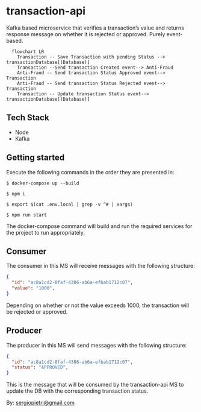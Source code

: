 # transaction-api

Kafka based microservice that verifies a transaction’s value and returns response message on whether it is rejected or approved. Purely event-based.

```mermaid
  flowchart LR
    Transaction -- Save Transaction with pending Status --> transactionDatabase[(Database)]
    Transaction --Send transaction Created event--> Anti-Fraud
    Anti-Fraud -- Send transaction Status Approved event--> Transaction
    Anti-Fraud -- Send transaction Status Rejected event--> Transaction
    Transaction -- Update transaction Status event--> transactionDatabase[(Database)]
```

## Tech Stack
- Node
- Kafka

## Getting started

Execute the following commands in the order they are presented in:

```
$ docker-compose up --build
```
```
$ npm i
```
```
$ export $(cat .env.local | grep -v ^# | xargs)
```
```
$ npm run start
```

The docker-compose command will build and run the required services for the project to run appropriately.

## Consumer

The consumer in this MS will receive messages with the following structure:

```json
{
  "id": "ac8a1cd2-8faf-4386-ab6a-efbab1712c07",
  "value": "1000",
}
```

Depending on whether or not the value exceeds 1000, the transaction will be rejected or approved.

## Producer

The producer in this MS will send messages with the following structure:

```json
{
  "id": "ac8a1cd2-8faf-4386-ab6a-efbab1712c07",
  "status": "APPROVED",
}
```

This is the message that will be consumed by the transaction-api MS to update the DB with the corresponding transaction status.



By: <sergiopietri@gmail.com>

